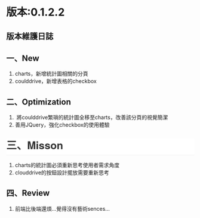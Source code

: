 版本:0.1.2.2
=============
<h2>
版本維護日誌</h2>
<h2>
一、New</h2>
<div>
<ol>
<li>charts，新增統計圖相關的分頁</li>
<li>coulddrive，新增表格的checkbox</li>
</ol>
<div>

</div>
</div>
<div>
<h2>
二、Optimization</h2>
</div>
<div>
<ol>
<li>&nbsp;將coulddrive繁瑣的統計圖全移至charts，改善該分頁的視覺簡潔</li>
<li>善用JQuery，強化checkbox的使用體驗</li>
</ol>
</div>
<div>
<div style="background-color: white; box-sizing: border-box; color: #333333; font-family: 'Helvetica Neue', Helvetica, 'Segoe UI', Arial, freesans, sans-serif; font-size: 16px; line-height: 25.6000003814697px;">
<h2 style="border-bottom-color: rgb(238, 238, 238); border-bottom-style: solid; border-bottom-width: 1px; box-sizing: border-box; font-size: 1.75em; line-height: 1.225; margin-bottom: 16px; margin-top: 1em; padding-bottom: 0.3em; position: relative;">
<span style="background-color: transparent;">三、Misson</span></h2>
</div>
</div>
<div>
<ol>
<li>charts的統計圖必須重新思考使用者需求角度</li>
<li>clouddrive的按鈕設計擺放需要重新思考</li>
</ol>
</div>
<div>
</div>
<div>
<div>
<h2>
四、Review</h2>
</div>
<div>
<ol>
<li>前端比後端還煩...覺得沒有藝術sences...</li>
</ol>
<div>
</div>
</div>
</div>
